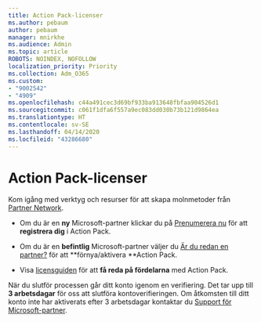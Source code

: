 ```yaml
---
title: Action Pack-licenser
ms.author: pebaum
author: pebaum
manager: mnirkhe
ms.audience: Admin
ms.topic: article
ROBOTS: NOINDEX, NOFOLLOW
localization_priority: Priority
ms.collection: Adm_O365
ms.custom:
- "9002542"
- "4909"
ms.openlocfilehash: c44a491cec3d69bf933ba913648fbfaa904526d1
ms.sourcegitcommit: c061f1dfa6f557a9ec083dd030b73b121d9864ea
ms.translationtype: HT
ms.contentlocale: sv-SE
ms.lasthandoff: 04/14/2020
ms.locfileid: "43286680"
---
```

# <a name="action-pack-licenses"></a>Action Pack-licenser

Kom igång med verktyg och resurser för att skapa molnmetoder från [Partner Network](https://aka.ms/MPNActionPack).

- Om du är en **ny** Microsoft-partner klickar du på [Prenumerera nu](https://aka.ms/MPNActionPackNew) för att **registrera dig** i Action Pack.

- Om du är en **befintlig** Microsoft-partner väljer du [Är du redan en partner?](https://aka.ms/MPNActionPackExisting) för att **förnya/aktivera **Action Pack. 

- Visa [licensguiden](https://aka.ms/MPNActionPackGuide) för att **få reda på fördelarna** med Action Pack. 

När du slutför processen går ditt konto igenom en verifiering. Det tar upp till **3 arbetsdagar** för oss att slutföra kontoverifieringen. Om åtkomsten till ditt konto inte har aktiverats efter 3 arbetsdagar kontaktar du [Support för Microsoft-partner](https://aka.ms/MPNActionPackSupport). 
